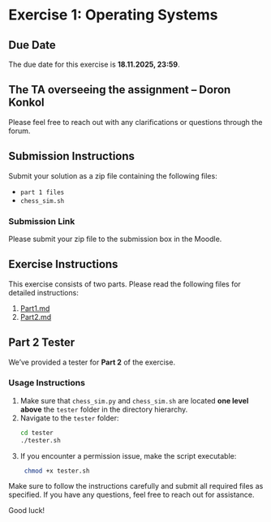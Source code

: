 # Exercise 1: Operating Systems

## Due Date
The due date for this exercise is **18.11.2025, 23:59**.

## The TA overseeing the assignment – Doron Konkol
Please feel free to reach out with any clarifications or questions through the forum.


## Submission Instructions
Submit your solution as a zip file containing the following files:
- `part 1 files`
- `chess_sim.sh`


### Submission Link
Please submit your zip file to the submission box in the Moodle.

## Exercise Instructions
This exercise consists of two parts. Please read the following files for detailed instructions:

1. [Part1.md](Part1.md)
2. [Part2.md](Part2.md)

## Part 2 Tester

We’ve provided a tester for **Part 2** of the exercise.  

### Usage Instructions
1. Make sure that `chess_sim.py` and `chess_sim.sh` are located **one level above** the `tester` folder in the directory hierarchy.  
2. Navigate to the `tester` folder:  
   ```bash
   cd tester
   ./tester.sh
   ```
3. If you encounter a permission issue, make the script executable:
   ```bash
    chmod +x tester.sh
   ```

Make sure to follow the instructions carefully and submit all required files as specified. If you have any questions, feel free to reach out for assistance.

Good luck!

